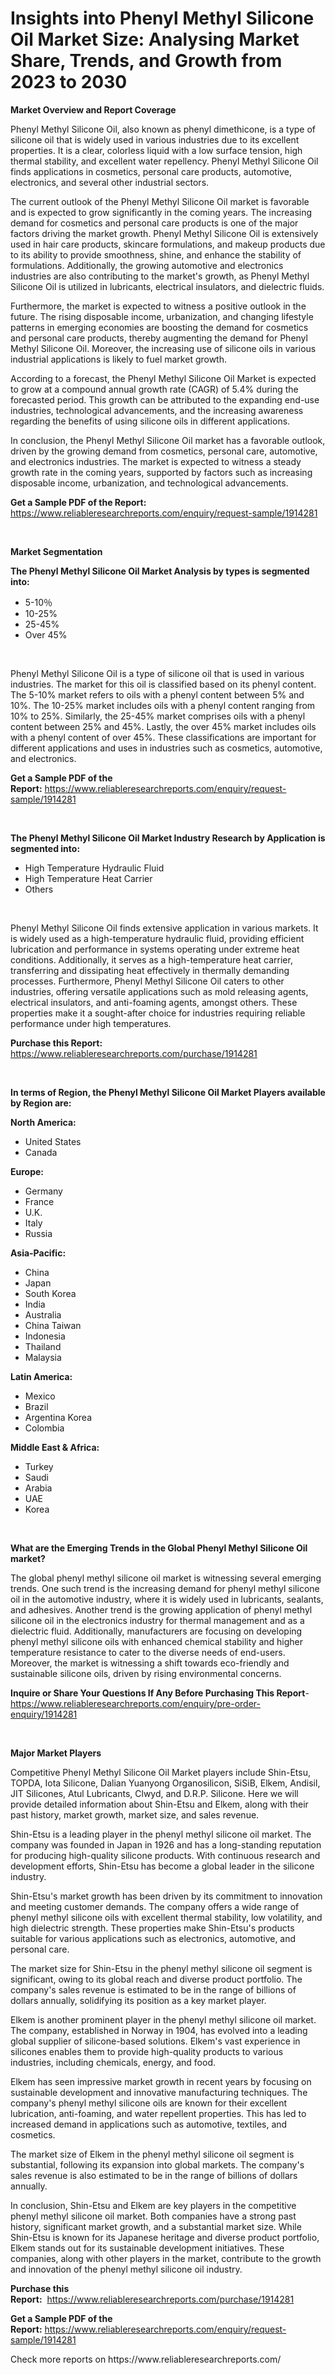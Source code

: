 <p><h1>Insights into Phenyl Methyl Silicone Oil Market Size: Analysing Market Share, Trends, and Growth from 2023 to 2030</h1></p><p><strong>Market Overview and Report Coverage</strong></p>
<p><p>Phenyl Methyl Silicone Oil, also known as phenyl dimethicone, is a type of silicone oil that is widely used in various industries due to its excellent properties. It is a clear, colorless liquid with a low surface tension, high thermal stability, and excellent water repellency. Phenyl Methyl Silicone Oil finds applications in cosmetics, personal care products, automotive, electronics, and several other industrial sectors.</p><p>The current outlook of the Phenyl Methyl Silicone Oil market is favorable and is expected to grow significantly in the coming years. The increasing demand for cosmetics and personal care products is one of the major factors driving the market growth. Phenyl Methyl Silicone Oil is extensively used in hair care products, skincare formulations, and makeup products due to its ability to provide smoothness, shine, and enhance the stability of formulations. Additionally, the growing automotive and electronics industries are also contributing to the market's growth, as Phenyl Methyl Silicone Oil is utilized in lubricants, electrical insulators, and dielectric fluids.</p><p>Furthermore, the market is expected to witness a positive outlook in the future. The rising disposable income, urbanization, and changing lifestyle patterns in emerging economies are boosting the demand for cosmetics and personal care products, thereby augmenting the demand for Phenyl Methyl Silicone Oil. Moreover, the increasing use of silicone oils in various industrial applications is likely to fuel market growth.</p><p>According to a forecast, the Phenyl Methyl Silicone Oil Market is expected to grow at a compound annual growth rate (CAGR) of 5.4% during the forecasted period. This growth can be attributed to the expanding end-use industries, technological advancements, and the increasing awareness regarding the benefits of using silicone oils in different applications.</p><p>In conclusion, the Phenyl Methyl Silicone Oil market has a favorable outlook, driven by the growing demand from cosmetics, personal care, automotive, and electronics industries. The market is expected to witness a steady growth rate in the coming years, supported by factors such as increasing disposable income, urbanization, and technological advancements.</p></p>
<p><strong>Get a Sample PDF of the Report:</strong> <a href="https://www.reliableresearchreports.com/enquiry/request-sample/1914281">https://www.reliableresearchreports.com/enquiry/request-sample/1914281</a></p>
<p>&nbsp;</p>
<p><strong>Market Segmentation</strong></p>
<p><strong>The Phenyl Methyl Silicone Oil Market Analysis by types is segmented into:</strong></p>
<p><ul><li>5-10％</li><li>10-25%</li><li>25-45%</li><li>Over 45%</li></ul></p>
<p>&nbsp;</p>
<p><p>Phenyl Methyl Silicone Oil is a type of silicone oil that is used in various industries. The market for this oil is classified based on its phenyl content. The 5-10% market refers to oils with a phenyl content between 5% and 10%. The 10-25% market includes oils with a phenyl content ranging from 10% to 25%. Similarly, the 25-45% market comprises oils with a phenyl content between 25% and 45%. Lastly, the over 45% market includes oils with a phenyl content of over 45%. These classifications are important for different applications and uses in industries such as cosmetics, automotive, and electronics.</p></p>
<p><strong>Get a Sample PDF of the Report:</strong>&nbsp;<a href="https://www.reliableresearchreports.com/enquiry/request-sample/1914281">https://www.reliableresearchreports.com/enquiry/request-sample/1914281</a></p>
<p>&nbsp;</p>
<p><strong>The Phenyl Methyl Silicone Oil Market Industry Research by Application is segmented into:</strong></p>
<p><ul><li>High Temperature Hydraulic Fluid</li><li>High Temperature Heat Carrier</li><li>Others</li></ul></p>
<p>&nbsp;</p>
<p><p>Phenyl Methyl Silicone Oil finds extensive application in various markets. It is widely used as a high-temperature hydraulic fluid, providing efficient lubrication and performance in systems operating under extreme heat conditions. Additionally, it serves as a high-temperature heat carrier, transferring and dissipating heat effectively in thermally demanding processes. Furthermore, Phenyl Methyl Silicone Oil caters to other industries, offering versatile applications such as mold releasing agents, electrical insulators, and anti-foaming agents, amongst others. These properties make it a sought-after choice for industries requiring reliable performance under high temperatures.</p></p>
<p><strong>Purchase this Report:</strong>&nbsp; <a href="https://www.reliableresearchreports.com/purchase/1914281">https://www.reliableresearchreports.com/purchase/1914281</a></p>
<p>&nbsp;</p>
<p><strong>In terms of Region, the Phenyl Methyl Silicone Oil Market Players available by Region are:</strong></p>
<p>
    <p> <strong> North America: </strong>
        <ul>
            <li>United States</li>
            <li>Canada</li>
        </ul>
        </p> 
    <p> <strong> Europe: </strong>
        <ul>
            <li>Germany</li>
            <li>France</li>
            <li>U.K.</li>
            <li>Italy</li>
            <li>Russia</li>
        </ul>
        </p> 
    <p> <strong> Asia-Pacific: </strong>
        <ul>
            <li>China</li>
            <li>Japan</li>
            <li>South Korea</li>
            <li>India</li>
            <li>Australia</li>
            <li>China Taiwan</li>
            <li>Indonesia</li>
            <li>Thailand</li>
            <li>Malaysia</li>
        </ul>
        </p> 
    <p> <strong> Latin America: </strong>
        <ul>
            <li>Mexico</li>
            <li>Brazil</li>
            <li>Argentina Korea</li>
            <li>Colombia</li>
        </ul>
        </p> 
    <p> <strong> Middle East & Africa: </strong>
        <ul>
            <li>Turkey</li>
            <li>Saudi</li>
            <li>Arabia</li>
            <li>UAE</li>
            <li>Korea</li>
        </ul>
    </p>
    </p>
<p>&nbsp;</p>
<p><strong>What are the Emerging Trends in the Global Phenyl Methyl Silicone Oil market?</strong></p>
<p><p>The global phenyl methyl silicone oil market is witnessing several emerging trends. One such trend is the increasing demand for phenyl methyl silicone oil in the automotive industry, where it is widely used in lubricants, sealants, and adhesives. Another trend is the growing application of phenyl methyl silicone oil in the electronics industry for thermal management and as a dielectric fluid. Additionally, manufacturers are focusing on developing phenyl methyl silicone oils with enhanced chemical stability and higher temperature resistance to cater to the diverse needs of end-users. Moreover, the market is witnessing a shift towards eco-friendly and sustainable silicone oils, driven by rising environmental concerns.</p></p>
<p><strong>Inquire or Share Your Questions If Any Before Purchasing This Report</strong>- <a href="https://www.reliableresearchreports.com/enquiry/pre-order-enquiry/1914281">https://www.reliableresearchreports.com/enquiry/pre-order-enquiry/1914281</a></p>
<p>&nbsp;</p>
<p><strong>Major Market Players</strong></p>
<p><p>Competitive Phenyl Methyl Silicone Oil Market players include Shin-Etsu, TOPDA, Iota Silicone, Dalian Yuanyong Organosilicon, SiSiB, Elkem, Andisil, JIT Silicones, Atul Lubricants, Clwyd, and D.R.P. Silicone. Here we will provide detailed information about Shin-Etsu and Elkem, along with their past history, market growth, market size, and sales revenue.</p><p>Shin-Etsu is a leading player in the phenyl methyl silicone oil market. The company was founded in Japan in 1926 and has a long-standing reputation for producing high-quality silicone products. With continuous research and development efforts, Shin-Etsu has become a global leader in the silicone industry.</p><p>Shin-Etsu's market growth has been driven by its commitment to innovation and meeting customer demands. The company offers a wide range of phenyl methyl silicone oils with excellent thermal stability, low volatility, and high dielectric strength. These properties make Shin-Etsu's products suitable for various applications such as electronics, automotive, and personal care.</p><p>The market size for Shin-Etsu in the phenyl methyl silicone oil segment is significant, owing to its global reach and diverse product portfolio. The company's sales revenue is estimated to be in the range of billions of dollars annually, solidifying its position as a key market player.</p><p>Elkem is another prominent player in the phenyl methyl silicone oil market. The company, established in Norway in 1904, has evolved into a leading global supplier of silicone-based solutions. Elkem's vast experience in silicones enables them to provide high-quality products to various industries, including chemicals, energy, and food.</p><p>Elkem has seen impressive market growth in recent years by focusing on sustainable development and innovative manufacturing techniques. The company's phenyl methyl silicone oils are known for their excellent lubrication, anti-foaming, and water repellent properties. This has led to increased demand in applications such as automotive, textiles, and cosmetics.</p><p>The market size of Elkem in the phenyl methyl silicone oil segment is substantial, following its expansion into global markets. The company's sales revenue is also estimated to be in the range of billions of dollars annually.</p><p>In conclusion, Shin-Etsu and Elkem are key players in the competitive phenyl methyl silicone oil market. Both companies have a strong past history, significant market growth, and a substantial market size. While Shin-Etsu is known for its Japanese heritage and diverse product portfolio, Elkem stands out for its sustainable development initiatives. These companies, along with other players in the market, contribute to the growth and innovation of the phenyl methyl silicone oil industry.</p></p>
<p><strong>Purchase this Report:</strong>&nbsp;&nbsp;<a href="https://www.reliableresearchreports.com/purchase/1914281">https://www.reliableresearchreports.com/purchase/1914281</a></p>
<p></p>
<p><strong>Get a Sample PDF of the Report:</strong>&nbsp;<a href="https://www.reliableresearchreports.com/enquiry/request-sample/1914281">https://www.reliableresearchreports.com/enquiry/request-sample/1914281</a></p>
<p>Check more reports on https://www.reliableresearchreports.com/</p>